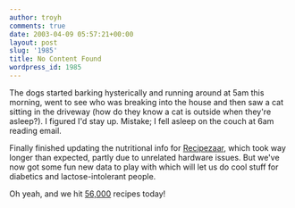 ```yaml
---
author: troyh
comments: true
date: 2003-04-09 05:57:21+00:00
layout: post
slug: '1985'
title: No Content Found
wordpress_id: 1985
---
```


The dogs started barking hysterically and running around at 5am this morning, went to see who was breaking into the house and then saw a cat sitting in the driveway (how do they know a cat is outside when they're asleep?). I figured I'd stay up. Mistake; I fell asleep on the couch at 6am reading email.

Finally finished updating the nutritional info for [Recipezaar](http://recipezaar.com), which took way longer than expected, partly due to unrelated hardware issues. But we've now got some fun new data to play with which will let us do cool stuff for diabetics and lactose-intolerant people.

Oh yeah, and we hit [56,000](http://recipezaar.com) recipes today!
